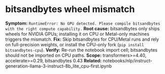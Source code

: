# bitsandbytes wheel mismatch
**Symptom:** `RuntimeError: No GPU detected. Please compile bitsandbytes with the right compute capability.`
**Root cause:** bitsandbytes only ships wheels for NVIDIA GPUs; installing it on CPU or Metal-only machines triggers the mismatch.
**Fix:** Skip bitsandbytes for CPU/Metal runs and rely on full-precision weights, or install the CPU-only fork (`pip install bitsandbytes-cpu`).
**Verify:** Re-run the notebook import cell; bitsandbytes should not be imported on CPU paths.
**Scope:** transformers>=4.40, accelerate>=0.29, bitsandbytes 0.43
**Related:** notebooks/nlp/instruct-generation-llama-3-instruct-8b_lite_cpu-first.ipynb
